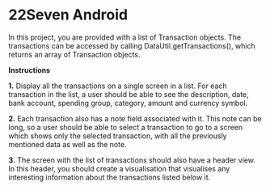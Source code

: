# 22Seven Android

In this project, you are provided with a list of Transaction objects. The transactions can be accessed by calling DataUtil.getTransactions(), which returns an array of Transaction objects.


**Instructions**

**1.** Display all the transactions on a single screen in a list. For each transaction in the list, a user should be able to see the description, date, bank account, spending group, category, amount and currency symbol.

**2.** Each transaction also has a note field associated with it. This note can be long, so a user should be able to select a transaction to go to a screen which shows only the selected transaction, with all the previously mentioned data as well as the note.

**3.** The screen with the list of transactions should also have a header view. In this header, you should create a visualisation that visualises any interesting information about the transactions listed below it.
